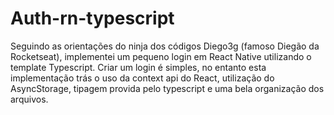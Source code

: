 # Auth-rn-typescript
Seguindo as orientações do ninja dos códigos Diego3g (famoso Diegão da Rocketseat), implementei um pequeno login em React Native utilizando o template Typescript. Criar um login é simples, no entanto esta implementação trás o uso da context api do React, utilização do AsyncStorage, tipagem provida pelo typescript e uma bela organização dos arquivos. 
